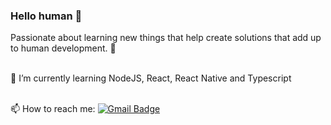 ### Hello human 👋
Passionate about learning new things that help create solutions that add up to human development. :rocket:


<br/> 🌱 I’m currently learning NodeJS, React, React Native and Typescript

<br/> 📫 How to reach me: [![Gmail Badge](https://img.shields.io/badge/-rodrigodsluz@gmail.com-c14438?style=flat-square&logo=Gmail&logoColor=white&link=mailto:rodrigodsluz@gmail.com)](mailto:rodrigodsluz@gmail.com)


<!--
**rodrigodsluz/rodrigodsluz** is a ✨ _special_ ✨ repository because its `README.md` (this file) appears on your GitHub profile.

Here are some ideas to get you started:

- 🔭 I’m currently working on ...
- 🌱 I’m currently learning ...
- 👯 I’m looking to collaborate on ...
- 🤔 I’m looking for help with ...
- 💬 Ask me about ...
- 📫 How to reach me: ...
- 😄 Pronouns: ...
- ⚡ Fun fact: ...
-->

